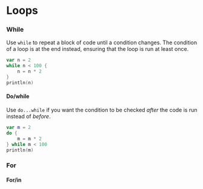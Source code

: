 # Loops

### While

Use `while` to repeat a block of code until a condition changes. The condition of a loop is at the end instead, ensuring that the loop is run at least once.
```swift
var n = 2
while n < 100 {
    n = n * 2
}
println(n)
```
#### Do/while

Use `do...while` if you want the condition to be checked *after* the code is run instead of *before*.
```swift
var m = 2
do {
    m = m * 2
} while m < 100
println(m)
```

### For

#### For/in
